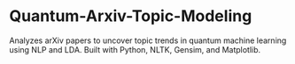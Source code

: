 # Quantum-Arxiv-Topic-Modeling
Analyzes arXiv papers to uncover topic trends in quantum machine learning using NLP and LDA. Built with Python, NLTK, Gensim, and Matplotlib.
